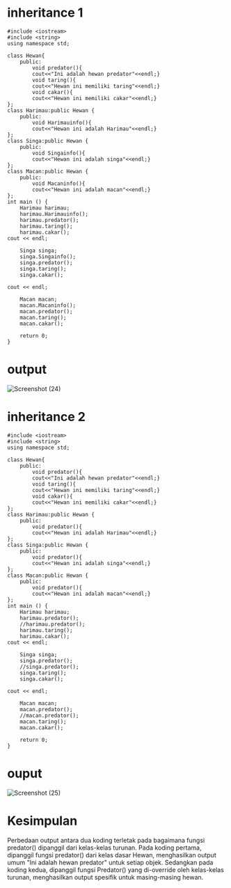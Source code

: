# inheritance 1
```
#include <iostream>
#include <string>
using namespace std;

class Hewan{
    public:
        void predator(){
        cout<<"Ini adalah hewan predator"<<endl;}
        void taring(){
        cout<<"Hewan ini memiliki taring"<<endl;}
        void cakar(){
        cout<<"Hewan ini memiliki cakar"<<endl;}
};
class Harimau:public Hewan {
    public:
        void Harimauinfo(){
        cout<<"Hewan ini adalah Harimau"<<endl;}
};
class Singa:public Hewan {
    public:
        void Singainfo(){
        cout<<"Hewan ini adalah singa"<<endl;}
};
class Macan:public Hewan {
    public:
        void Macaninfo(){
        cout<<"Hewan ini adalah macan"<<endl;}
};
int main () {
    Harimau harimau;
    harimau.Harimauinfo();
    harimau.predator();
    harimau.taring();
    harimau.cakar();
cout << endl;

    Singa singa;
    singa.Singainfo();
    singa.predator();
    singa.taring();
    singa.cakar();

cout << endl;

    Macan macan;
    macan.Macaninfo();
    macan.predator();
    macan.taring();
    macan.cakar();

    return 0;
}
```
# output
![Screenshot (24)](https://github.com/DianaFriskaAulia/TugasAlpro/assets/156889167/9f9e1ab5-8a12-423a-88aa-b1caabef9852)

# inheritance 2
```
#include <iostream>
#include <string>
using namespace std;

class Hewan{
    public:
        void predator(){
        cout<<"Ini adalah hewan predator"<<endl;}
        void taring(){
        cout<<"Hewan ini memiliki taring"<<endl;}
        void cakar(){
        cout<<"Hewan ini memiliki cakar"<<endl;}
};
class Harimau:public Hewan {
    public:
        void predator(){
        cout<<"Hewan ini adalah Harimau"<<endl;}
};
class Singa:public Hewan {
    public:
        void predator(){
        cout<<"Hewan ini adalah singa"<<endl;}
};
class Macan:public Hewan {
    public:
        void predator(){
        cout<<"Hewan ini adalah macan"<<endl;}
};
int main () {
    Harimau harimau;
    harimau.predator();
    //harimau.predator();
    harimau.taring();
    harimau.cakar();
cout << endl;

    Singa singa;
    singa.predator();
    //singa.predator();
    singa.taring();
    singa.cakar();

cout << endl;

    Macan macan;
    macan.predator();
    //macan.predator();
    macan.taring();
    macan.cakar();

    return 0;
}
```
# ouput
![Screenshot (25)](https://github.com/DianaFriskaAulia/TugasAlpro/assets/156889167/6855e124-517b-42a4-9689-1fb7a0a85a4a)

# Kesimpulan

Perbedaan output antara dua koding terletak pada bagaimana fungsi predator() dipanggil dari kelas-kelas turunan. 
Pada koding pertama, dipanggil fungsi predator() dari kelas dasar Hewan, menghasilkan output umum "Ini adalah hewan predator" untuk setiap objek.
Sedangkan pada koding kedua, dipanggil fungsi Predator() yang di-override oleh kelas-kelas turunan, menghasilkan output spesifik untuk masing-masing hewan.


